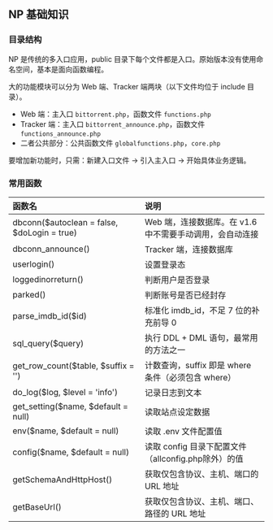## NP 基础知识

### 目录结构

NP 是传统的多入口应用，public 目录下每个文件都是入口。原始版本没有使用命名空间，基本是面向函数编程。

大的功能模块可以分为 Web 端、Tracker 端两块（以下文件均位于 include 目录）。
- Web 端：主入口 `bittorrent.php`，函数文件 `functions.php`
- Tracker 端：主入口 `bittorrent_announce.php`，函数文件　`functions_announce.php`
- 二者公共部分：公共函数文件 `globalfunctions.php`，`core.php`

要增加新功能时，只需：新建入口文件 -> 引入主入口 -> 开始具体业务逻辑。

### 常用函数

|函数名|说明|
|:---|:---|
|dbconn($autoclean = false, $doLogin = true)|Web 端，连接数据库。在 v1.6 中不需要手动调用，会自动连接|
|dbconn_announce()|Tracker 端，连接数据库|
|userlogin()|设置登录态|
|loggedinorreturn()|判断用户是否登录|
|parked()|判断账号是否已经封存|
|parse_imdb_id($id)|标准化 imdb_id，不足 7 位的补充前导 0|
|sql_query($query)|执行 DDL + DML 语句，最常用的方法之一|
|get_row_count($table, $suffix = '')|计数查询，suffix 即是 where 条件（必须包含 where）|
|do_log($log, $level = 'info')|记录日志到文本|
|get_setting($name, $default = null)|读取站点设定数据|
|env($name, $default = null)|读取 .env 文件配置值|
|config($name, $default = null)|读取 config 目录下配置文件（allconfig.php除外）的值|
|getSchemaAndHttpHost()|获取仅包含协议、主机、端口的 URL 地址|
|getBaseUrl()|获取仅包含协议、主机、端口、路径的 URL 地址|
